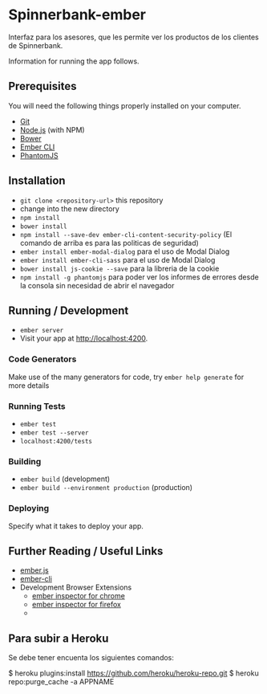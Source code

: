 # Spinnerbank-ember

Interfaz para los asesores, que les permite ver los productos de los clientes de Spinnerbank.



Information for running the app follows.

## Prerequisites

You will need the following things properly installed on your computer.

* [Git](http://git-scm.com/)
* [Node.js](http://nodejs.org/) (with NPM)
* [Bower](http://bower.io/)
* [Ember CLI](http://www.ember-cli.com/)
* [PhantomJS](http://phantomjs.org/)

## Installation

* `git clone <repository-url>` this repository
* change into the new directory
* `npm install`
* `bower install`
* `npm install --save-dev ember-cli-content-security-policy` (El comando de arriba es para las politicas de seguridad)
* `ember install ember-modal-dialog` para el uso de Modal Dialog
* `ember install ember-cli-sass` para el uso de Modal Dialog
* `bower install js-cookie --save` para la libreria de la cookie
* `npm install -g phantomjs` para poder ver los informes de errores desde la consola sin necesidad de abrir el navegador
## Running / Development

* `ember server`
* Visit your app at [http://localhost:4200](http://localhost:4200).

### Code Generators

Make use of the many generators for code, try `ember help generate` for more details

### Running Tests

* `ember test`
* `ember test --server`
* `localhost:4200/tests`

### Building

* `ember build` (development)
* `ember build --environment production` (production)

### Deploying

Specify what it takes to deploy your app.

## Further Reading / Useful Links

* [ember.js](http://emberjs.com/)
* [ember-cli](http://www.ember-cli.com/)
* Development Browser Extensions
  * [ember inspector for chrome](https://chrome.google.com/webstore/detail/ember-inspector/bmdblncegkenkacieihfhpjfppoconhi)
  * [ember inspector for firefox](https://addons.mozilla.org/en-US/firefox/addon/ember-inspector/)
  * 
  
## Para subir a Heroku

Se debe tener encuenta los siguientes comandos:

$ heroku plugins:install https://github.com/heroku/heroku-repo.git
$ heroku repo:purge_cache -a APPNAME
